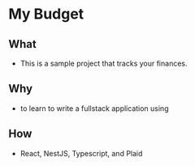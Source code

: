# My Budget

## What

-   This is a sample project that tracks your finances.

## Why

-   to learn to write a fullstack application using

## How

-   React, NestJS, Typescript, and Plaid
